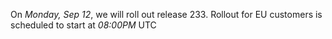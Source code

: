 On *Monday, Sep 12*, we will roll out release 233.
Rollout for EU customers is scheduled to start at *08:00PM* UTC
